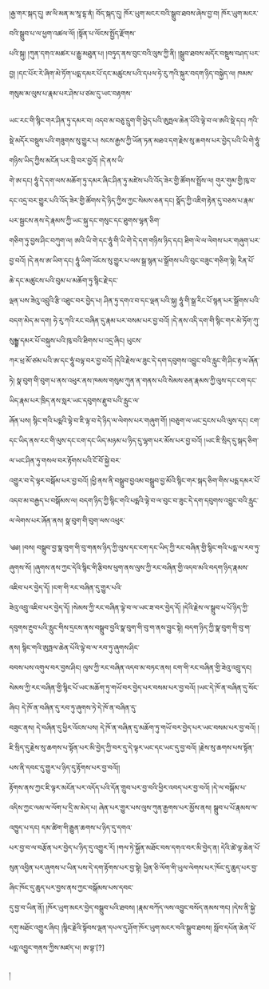 ﻿  
།རྒྱ་གར་སྐད་དུ། ཨ་ལི་མན་མ་སཱ་དྷ་ནཾ། བོད་སྐད་དུ། ཁོར་ཡུག་མངར་བའི་སྒྲུབ་ཐབས་ཞེས་བྱ་བ། ཁོར་ཡུག་མངར་བའི་སྒྲུབ་པ་ལ་ཕྱག་འཚལ་ལོ། །སྟོན་པ་ལོངས་སྤྱོད་རྫོགས་  
པའི་སྐུ། །ཀུན་དགའ་མཚར་པ་རྒྱུ་མཐུན་པ། །བཏུད་ནས་བུང་བའི་ལུས་ཀྱི་ནི། །སྒྲུབ་ཐབས་མདོར་བསྡུས་བཤད་པར་བྱ། །དང་པོར་རེ་ཞིག་མེ་ཏོག་པདྨ་དམར་པོ་དང་མཚུངས་པའི་དཔལ་ཧེ་རུ་ཀའི་སྐུར་བདག་ཉིད་བསྐྱེད་ལ། ཁམས་གསུམ་མ་ལུས་པ་རྣམ་པར་ཤེས་པ་ཙམ་དུ་ཡང་བརྟགས་  
  
ཡང་རང་གི་སྙིང་གར་ཤིན་ཏུ་དམར་བ། འདབ་མ་བཅུ་དྲུག་གི་ཕྱེད་པའི་ཨུཏྤལ་ཆེན་པོའི་ལྟེ་བ་ལ་ཨའི་སྡེ་དང། ཀའི་སྡེ་མདོར་བསྡུས་པའི་གཟུགས་སུ་གྱུར་པ། སངས་རྒྱས་ཀྱི་ཡོན་ཏན་མཐའ་དག་རྗེས་སུ་ཆགས་པར་བྱེད་པའི་ཡི་གེ་ཧཱུཾ་གཉིས་ཡིད་ཀྱིས་མངོན་པར་བྲི་བར་བྱའོ། །དེ་ནས་ཡི་  
གེ་ཨ་དང། ཧཱུཾ་དེ་དག་ལས་མཆོག་ཏུ་དམར་ཞིང་ཤིན་ཏུ་མཛེས་པའི་འོད་ཟེར་གྱི་ཚོགས་སྤྲོས་ལ། གུར་གུམ་གྱི་ཁུ་བ་དང་འདྲ་བར་གྱུར་པའི་འོད་ཟེར་གྱི་ཚོགས་དེ་ཉིད་ཀྱིས་ཀྱང་སེམས་ཅན་དང། སྣོད་ཀྱི་འཇིག་རྟེན་དུ་བཅས་པ་རྣམ་པར་སྦྱངས་ནས་དེ་རྣམས་ཀྱི་ཡང་སྐུ་དང་གསུང་དང་ཐུགས་ལྷན་ཅིག་  
གཅིག་ཏུ་བྱས་ཤིང་བཀུག་ལ། ཨའི་ཡི་གེ་དང་ཧཱུཾ་གི་ཡི་གེ་དེ་དག་གཉིས་ཉིད་དང། ཐིག་ལེ་ལ་ལེགས་པར་གཞུག་པར་བྱ་བའོ། །དེ་ནས་ཨ་ཡིག་དང། ཧཱུཾ་ཡིག་ཡོངས་སུ་གྱུར་པ་ལས་སྒྲ་སྙན་པ་སྒྲོགས་པའི་བུང་བཟུང་གཅིག་སྟེ། རིན་པོ་ཆེ་དང་མཚུངས་པའི་བུམ་པ་མཆོག་ཏུ་སྙིང་རྗེ་དང་  
ལྡན་པས་ཟེའུ་འབྲུའི་རྩི་འཐུང་བར་བྱེད་པ། ཤིན་ཏུ་དགའ་བ་དང་ལྡན་པའི་སྐུ། ཧཱུཾ་གི་སྒྲ་རིང་པོ་སྙན་པར་སྒྲོགས་པའི་བདག་མེད་མ་དག། ཧེ་རུ་ཀའི་རང་བཞིན་དུ་རྣམ་པར་བསམ་པར་བྱ་བའོ། །དེ་ནས་འདི་དག་གི་སྙིང་གར་མེ་ཏོག་ཀུ་སུམྦྷ་དམར་པོ་བསྐུས་པའི་ཁུ་བའི་ཐིགས་པ་འདྲ་ཞིང། ཡུངས་  
ཀར་ཕྲ་མོ་ཙམ་པའི་ཨ་དང་ཧཱུཾ་བལྟ་བར་བྱ་བའོ། །དེའི་རྗེས་ལ་ཟུང་དེ་དག་དབུགས་འབྱུང་བའི་རླུང་གི་ཤིང་རྟ་ལ་ཞོན་ཏེ། སྣ་བུག་གི་བུག་པ་ནས་འཕུར་ནས་ཁམས་གསུམ་ཀུན་ན་གནས་པའི་སེམས་ཅན་རྣམས་ཀྱི་ལུས་དང་ངག་དང་ཡིད་རྣམ་པར་ཁྲིད་ནས་སླར་ཡང་དབུགས་རྫུབ་པའི་རླུང་ལ་  
ཞོན་པས། སྙིང་གའི་པདྨའི་ལྟེ་བ་ཇི་ལྟ་བ་དེ་ཉིད་ལ་ལེགས་པར་གཞུག་གོ། །བཅུག་ལ་ཡང་དྲངས་པའི་ལུས་དང། ངག་དང་ཡིད་ནས་རང་གི་ལུས་དང་ངག་དང་ཡིད་མཉམ་པ་ཉིད་དུ་ལྷག་པར་མོས་པར་བྱ་བའོ། །ཡང་ཇི་སྲིད་དུ་སྐད་ཅིག་ལ་ཡང་ཤིན་ཏུ་གསལ་བར་རྟོགས་པའི་ངོ་བོ་སྐྱེ་བར་  
འགྱུར་བ་དེ་ལྟར་བསྒོམ་པར་བྱ་བའོ། །ཕྱི་ནས་ནི་བསྒྲུབ་བྱའམ་བསྒྲུབ་བྱ་མོའི་སྙིང་གར་སྐད་ཅིག་གིས་པདྨ་དམར་པོ་འདབ་མ་བརྒྱད་པ་བསྒོམས་ལ། བདག་ཉིད་ཀྱི་སྙིང་གའི་པདྨའི་ལྟེ་བ་ལ་བུང་བ་ཟུང་དེ་དག་དབུགས་འབྱུང་བའི་རླུང་ལ་ལེགས་པར་ཞོན་ནས། སྣ་བུག་གི་བུག་ལས་འཕུར་  
  
༄༅། །བས། བསྒྲུབ་བྱ་སྣ་བུག་གི་བུ་གནས་ཉིད་ཀྱི་ལུས་དང་ངག་དང་ཡིད་ཀྱི་རང་བཞིན་གྱི་སྙིང་གའི་པདྨ་ལ་རབ་ཏུ་ཞུགས་སོ། །ཞུགས་ནས་ཀྱང་དེའི་སྙིང་གི་རྩིབས་ཕུག་ནས་ལུས་ཀྱི་རང་བཞིན་གྱི་འདབ་མའི་བདག་ཉིད་རྣམས་འཇིབ་པར་བྱེད་དོ། །ངག་གི་རང་བཞིན་དུ་གྱུར་པའི་  
ཟེའུ་འབྲུ་འཇིབ་པར་བྱེད་དོ། །སེམས་ཀྱི་རང་བཞིན་ལྟེ་བ་ལ་ཡང་ཟ་བར་བྱེད་དོ། །དེའི་རྗེས་ལ་སྒྲུབ་པ་པོ་ཉིད་ཀྱི་དབུགས་རྔུབ་པའི་རླུང་གིས་དྲངས་ནས་བསྒྲུབ་བྱའི་སྣ་བུག་གི་བུ་ག་ནས་བྱུང་སྟེ། བདག་ཉིད་ཀྱི་སྣ་བུག་གི་བུ་ག་ནས། སྙིང་གའི་ཨུཏྤལ་ཆེན་པོའི་ལྟེ་བ་ལ་རབ་ཏུ་ཞུགས་ཤིང་  
བབས་པས་འགུལ་བར་བྱས་ཤིང། ལུས་ཀྱི་རང་བཞིན་འདབ་མ་བཏང་ནས། ངག་གི་རང་བཞིན་གྱི་ཟེའུ་འབྲུ་དང། སེམས་ཀྱི་རང་བཞིན་གྱི་སྙིང་པོ་ཡང་མཆོག་ཏུ་གཡོ་བར་བྱེད་པར་བསམ་པར་བྱ་བའོ། །ཡང་དེ་ཁོ་ན་བཞིན་དུ་སོང་ཞིང། དེ་ཁོ་ན་བཞིན་དུ་རབ་ཏུ་ཞུགས་ཏེ་དེ་ཁོ་ན་བཞིན་དུ་  
བཟུང་ནས། དེ་བཞིན་དུ་ཕྱིར་འོངས་པས། དེ་ཁོ་ན་བཞིན་དུ་མཆོག་ཏུ་གཡོ་བར་བྱེད་པར་ཡང་བསམ་པར་བྱ་བའོ། །ཇི་སྲིད་དུ་རྗེས་སུ་ཆགས་པ་སྟོན་པར་མི་བྱེད་ཀྱི་བར་དུ་དེ་ལྟར་ཡང་དང་ཡང་དུ་བྱ་བའོ། །རྗེས་སུ་ཆགས་པས་སྟོན་པས་ནི་དབང་དུ་གྱུར་པ་ཉིད་དུ་རྟོགས་པར་བྱ་བའོ།།  
རྟོགས་ནས་ཀྱང་ཇི་ལྟར་མངོན་པར་འདོད་པའི་དོན་གྲུབ་པར་བྱ་བའི་ཕྱིར་འབད་པར་བྱ་བའོ། །དེ་ལ་བསྒོམ་པ་འདིས་ཀྱང་ལམ་ལ་ལོག་པ་དྲི་མ་མེད་པ། ཞེན་པར་གྱུར་པས་ལུས་ཀུན་རྒྱགས་པར་མྱོས་ནས། སྒྲུབ་པ་པོ་རྣམས་ལ་འཁྱུད་པ་དང། དམ་ཚིག་གི་རྒྱུན་ཆགས་པ་ཉིད་དུ་དགའ་  
པར་བྱ་བ་ལ་བརྩོན་པར་བྱེད་པ་ཉིད་དུ་འགྱུར་རོ། །གལ་ཏེ་སྐྱོན་མཐོང་བས་དགའ་བར་མི་བྱེད་ན། དེའི་ཚེ་ལྷ་ཆེན་པོ་སུན་འབྱིན་པར་ཞུགས་པ་ཡིན་པས་དེ་དག་རྟོགས་པར་བྱ་སྟེ། ཕྱིན་ཅི་ལོག་གི་ཡུལ་ལེགས་པར་ཁོང་དུ་ཆུད་པར་བྱ་ཞིང་ཁོང་དུ་ཆུད་པར་བྱས་ནས་ཀྱང་བསྒོམས་པས་དབང་  
དུ་བྱ་བ་ཡིན་ནོ། །ཁོར་ཡུག་མངར་བྱེད་བསྒྲུབ་པའི་ཐབས། །རྣམ་བཀོད་ལས་འབྱུང་བསོད་ནམས་གང། །དེས་ནི་སྐྱེ་དགུ་མཐོང་འགྱུར་ཞིང། །སྙིང་རྗེའི་སྟོབས་ལྡན་དཔལ་དུ་ཤོག་ཁོར་ཡུག་མངར་བའི་སྒྲུབ་ཐབས། སློབ་དཔོན་ཆེན་པོ་པདྨ་འབྱུང་གནས་ཀྱིས་མཛད་པ། ཨ་བྷ་[?]  
  
།  
  
  
